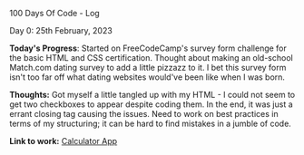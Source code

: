 100 Days Of Code - Log

Day 0: 25th February, 2023

**Today's Progress**: 
Started on FreeCodeCamp's survey form challenge for the basic HTML and CSS certification. Thought about making an old-school Match.com dating survey to add a little pizzazz to it. I bet this survey form isn't too far off what dating websites would've been like when I was born.

**Thoughts:** 
Got myself a little tangled up with my HTML - I could not seem to get two checkboxes to appear despite coding them. In the end, it was just a errant closing tag causing the issues. Need to work on best practices in terms of my structuring; it can be hard to find mistakes in a jumble of code.

**Link to work:** [Calculator App](http://www.example.com)
